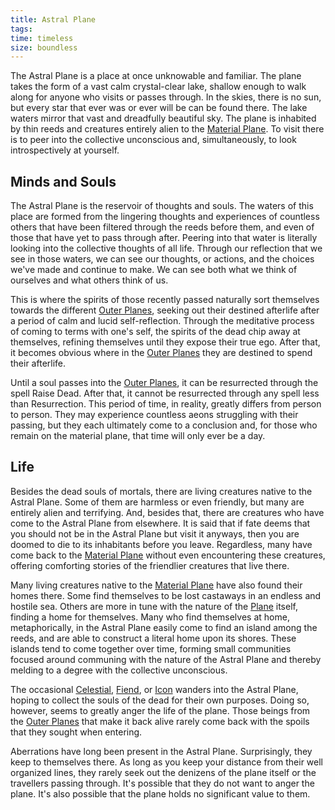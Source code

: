 ```yaml
---
title: Astral Plane
tags: 
time: timeless
size: boundless
---
```

The Astral Plane is a place at once unknowable and familiar. The plane takes the form of a vast calm crystal-clear lake, shallow enough to walk along for anyone who visits or passes through. In the skies, there is no sun, but every star that ever was or ever will be can be found there. The lake waters mirror that vast and dreadfully beautiful sky. The plane is inhabited by thin reeds and creatures entirely alien to the [Material Plane](../prime/material.md). To visit there is to peer into the collective unconscious and, simultaneously, to look introspectively at yourself.

## Minds and Souls

The Astral Plane is the reservoir of thoughts and souls. The waters of this place are formed from the lingering thoughts and experiences of countless others that have been filtered through the reeds before them, and even of those that have yet to pass through after. Peering into that water is literally looking into the collective thoughts of all life. Through our reflection that we see in those waters, we can see our thoughts, or actions, and the choices we've made and continue to make. We can see both what we think of ourselves and what others think of us.

This is where the spirits of those recently passed naturally sort themselves towards the different [Outer Planes](../outer/index.md), seeking out their destined afterlife after a period of calm and lucid self-reflection. Through the meditative process of coming to terms with one's self, the spirits of the dead chip away at themselves, refining themselves until they expose their true ego. After that, it becomes obvious where in the [Outer Planes](../outer/index.md) they are destined to spend their afterlife.

Until a soul passes into the [Outer Planes](../outer/index.md), it can be resurrected through the spell Raise Dead. After that, it cannot be resurrected through any spell less than Resurrection. This period of time, in reality, greatly differs from person to person. They may experience countless aeons struggling with their passing, but they each ultimately come to a conclusion and, for those who remain on the material plane, that time will only ever be a day. 

## Life

Besides the dead souls of mortals, there are living creatures native to the Astral Plane. Some of them are harmless or even friendly, but many are entirely alien and terrifying. And, besides that, there are creatures who have come to the Astral Plane from elsewhere. It is said that if fate deems that you should not be in the Astral Plane but visit it anyways, then you are doomed to die to its inhabitants before you leave. Regardless, many have come back to the [Material Plane](../prime/material.md) without even encountering these creatures, offering comforting stories of the friendlier creatures that live there.

Many living creatures native to the [Material Plane](../prime/material.md) have also found their homes there. Some find themselves to be lost castaways in an endless and hostile sea. Others are more in tune with the nature of the [Plane](../index.md) itself, finding a home for themselves. Many who find themselves at home, metaphorically, in the Astral Plane easily come to find an island among the reeds, and are able to construct a literal home upon its shores. These islands tend to come together over time, forming small communities focused around communing with the nature of the Astral Plane and thereby melding to a degree with the collective unconscious.

The occasional [Celestial](../../../creature/species/celestial/index.md), [Fiend](../../../creature/species/fiend/index.md), or [Icon](../../../creature/species/icon/index.md) wanders into the Astral Plane, hoping to collect the souls of the dead for their own purposes. Doing so, however, seems to greatly anger the life of the plane. Those beings from the [Outer Planes](../outer/index.md) that make it back alive rarely come back with the spoils that they sought when entering.

Aberrations have long been present in the Astral Plane. Surprisingly, they keep to themselves there. As long as you keep your distance from their well organized lines, they rarely seek out the denizens of the plane itself or the travellers passing through. It's possible that they do not want to anger the plane. It's also possible that the plane holds no significant value to them.
